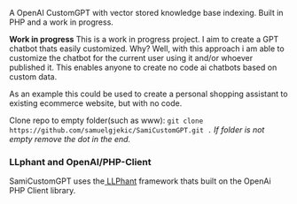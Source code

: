 A OpenAI CustomGPT with vector stored knowledge base indexing. Built in PHP and a work in progress. 

**Work in progress**
This is a work in progress project. I aim to create a GPT chatbot thats easily customized. 
Why? Well, with this approach i am able to customize the chatbot for the current user using it
and/or whoever published it. This enables anyone to create no code ai chatbots based on custom data.

As an example this could be used to create a personal shopping assistant to existing ecommerce website, but with no code.

Clone repo to empty folder(such as www):
`git clone https://github.com/samuelgjekic/SamiCustomGPT.git .`
_If folder is not empty remove the dot in the end._

 ### **LLphant and OpenAI/PHP-Client**
 SamiCustomGPT uses the[ LLPhant](https://github.com/theodo-group/LLPhant) framework thats built on the OpenAi PHP Client library.
 
 
